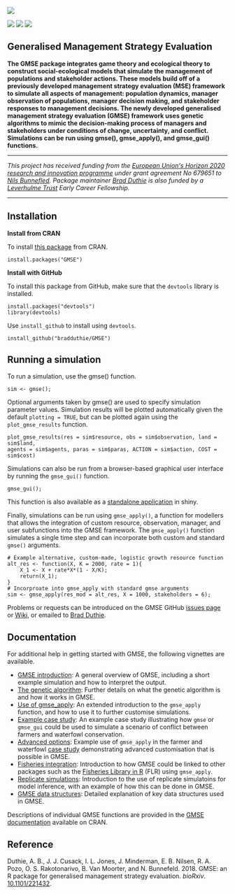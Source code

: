 ![](https://raw.githubusercontent.com/bradduthie/gmse/1727ea37f32f0f40df8ee6e8277d0d1723c88639/notebook/images/GMSE_logo_name.png)

[![](http://www.r-pkg.org/badges/version/GMSE?color=yellowgreen)](https://cran.r-project.org/package=GMSE) [![](http://cranlogs.r-pkg.org/badges/grand-total/GMSE?color=yellowgreen)](http://cranlogs.r-pkg.org/badges/grand-total/GMSE)
[![](http://cranlogs.r-pkg.org/badges/last-month/GMSE?color=yellowgreen)](http://cranlogs.r-pkg.org/badges/last-month/GMSE)


Generalised Management Strategy Evaluation
--------------------------------------------------------------------------------

**The GMSE package integrates game theory and ecological theory to construct social-ecological models that simulate the management of populations and stakeholder actions. These models build off of a previously developed management strategy evaluation (MSE) framework to simulate all aspects of management: population dynamics, manager observation of populations, manager decision making, and stakeholder responses to management decisions. The newly developed generalised management strategy evaluation (GMSE) framework uses genetic algorithms to mimic the decision-making process of managers and stakeholders under conditions of change, uncertainty, and conflict. Simulations can be run using gmse(), gmse_apply(), and gmse_gui() functions.**

--------------------------------------------------------------------------------

*This project has received funding from the [European Union's Horizon 2020 research and innovation programme](http://ec.europa.eu/programmes/horizon2020/) under grant agreement No 679651 to [Nils Bunnefled](https://sti-cs.org/nils-bunnefeld/). Package maintainer [Brad Duthie](https://bradduthie.github.io/) is also funded by a [Leverhulme Trust](https://www.leverhulme.ac.uk/) Early Career Fellowship.*

--------------------------------------------------------------------------------

## Installation

**Install from CRAN**

To install [this package](https://CRAN.R-project.org/package=GMSE) from CRAN.

```
install.packages("GMSE")
```

**Install with GitHub**

To install this package from GitHub, make sure that the `devtools` library is installed.

```
install.packages("devtools")
library(devtools)
```

Use `install_github` to install using `devtools`.

```
install_github("bradduthie/GMSE")
```

## Running a simulation

To run a simulation, use the gmse() function.

```
sim <- gmse();
```

Optional arguments taken by gmse() are used to specify simulation parameter values. Simulation results will be plotted automatically given the default `plotting = TRUE`, but can be plotted again using the `plot_gmse_results` function.

```
plot_gmse_results(res = sim$resource, obs = sim$observation, land = sim$land, 
agents = sim$agents, paras = sim$paras, ACTION = sim$action, COST = sim$cost)
```

Simulations can also be run from a browser-based graphical user interface by running the `gmse_gui()` function.

```
gmse_gui();
```

This function is also available as a [standalone application](https://bradduthie.shinyapps.io/gmse_gui/) in shiny.

Finally, simulations can be run using `gmse_apply()`, a function for modellers that allows the integration of custom resource, observation, manager, and user subfunctions into the GMSE framework. The `gmse_apply()` function simulates a single time step and can incorporate both custom and standard `gmse()` arguments.

```
# Example alternative, custom-made, logistic growth resource function
alt_res <- function(X, K = 2000, rate = 1){
    X_1 <- X + rate*X*(1 - X/K);
    return(X_1);
}
# Incorproate into gmse_apply with standard gmse arguments
sim <- gmse_apply(res_mod = alt_res, X = 1000, stakeholders = 6); 
```

Problems or requests can be introduced on the GMSE GitHub [issues page](https://github.com/bradduthie/gmse/issues) or [Wiki](https://github.com/bradduthie/gmse/wiki), or emailed to [Brad Duthie](https://bradduthie.github.io/).

## Documentation

For additional help in getting started with GMSE, the following vignettes are available.

- [GMSE introduction](https://cran.r-project.org/package=GMSE/vignettes/ms.pdf): A general overview of GMSE, including a short example simulation and how to interpret the output.
- [The genetic algorithm](https://cran.r-project.org/package=GMSE/vignettes/SI1.pdf): Further details on what the genetic algorithm is and how it works in GMSE.
- [Use of gmse_apply](https://cran.r-project.org/package=GMSE/vignettes/SI2.pdf): An extended introduction to the `gmse_apply` function, and how to use it to further customise simulations.
- [Example case study](https://cran.r-project.org/package=GMSE/vignettes/SI3.pdf): An example case study illustrating how `gmse` or `gmse_gui` could be used to simulate a scenario of conflict between farmers and waterfowl conservation.
- [Advanced options](https://cran.r-project.org/package=GMSE/vignettes/SI4.pdf): Example use of `gmse_apply` in the farmer and waterfowl [case study](https://cran.r-project.org/package=GMSE/vignettes/SI3.pdf) demonstrating advanced customisation that is possible in GMSE.
- [Fisheries integration](https://cran.r-project.org/package=GMSE/vignettes/SI5.pdf): Introduction to how GMSE could be linked to other packages such as the [Fisheries Library in R](http://www.flr-project.org/) (FLR) using `gmse_apply`.
- [Replicate simulations](https://cran.r-project.org/package=GMSE/vignettes/SI6.pdf): Introduction to the use of replicate simulatoins for model inference, with an example of how this can be done in GMSE.
- [GMSE data structures](https://cran.r-project.org/package=GMSE/vignettes/SI7.pdf): Detailed explanation of key data structures used in GMSE.

Descriptions of individual GMSE functions are provided in the [GMSE documentation](https://cran.r-project.org/package=GMSE/GMSE.pdf) available on CRAN.

## Reference

Duthie, A. B., J. J. Cusack, I. L. Jones, J. Minderman, E. B. Nilsen, R. A. Pozo, O. S. Rakotonarivo, B. Van Moorter, and N. Bunnefeld. 2018. GMSE: an R package for generalised management strategy evaluation. *bioRxiv*. [10.1101/221432](https://www.biorxiv.org/content/early/2017/11/17/221432).




